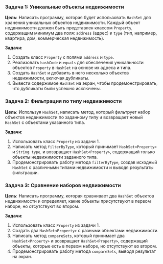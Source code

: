 ### Задача 1: Уникальные объекты недвижимости

**Цель:** Написать программу, которая будет использовать `HashSet` для хранения уникальных объектов недвижимости. Каждый объект недвижимости должен быть представлен классом `Property`, содержащим минимум два поля: `address` (адрес) и `type` (тип, например, квартира, дом, коммерческая недвижимость).

**Задачи:**
1. Создать класс `Property` с полями `address` и `type`.
2. Реализовать `hashCode` и `equals` для обеспечения уникальности объектов `Property` в `HashSet` на основе их адреса и типа.
3. Создать `HashSet` и добавить в него несколько объектов недвижимости, включая дубликаты.
4. Вывести содержимое `HashSet` на экран, чтобы продемонстрировать, что дубликаты были успешно исключены.

### Задача 2: Фильтрация по типу недвижимости

**Цель:** Используя `HashSet`, написать метод, который фильтрует набор объектов недвижимости по заданному типу и возвращает новый `HashSet` с объектами указанного типа.

**Задачи:**
1. Использовать класс `Property` из задачи 1.
2. Написать метод `filterByType`, который принимает `HashSet<Property>` и `String type`, и возвращает `HashSet<Property>`, содержащий только объекты недвижимости заданного типа.
3. Продемонстрировать работу метода `filterByType`, создав исходный `HashSet` с различными типами недвижимости и выводя результаты фильтрации.

### Задача 3: Сравнение наборов недвижимости

**Цель:** Написать программу, которая сравнивает два `HashSet` объектов недвижимости и определяет, какие объекты присутствуют в первом наборе, но отсутствуют во втором.

**Задачи:**
1. Использовать класс `Property` из задачи 1.
2. Создать два `HashSet<Property>` с разными объектами недвижимости.
3. Написать метод `compareSets`, который принимает два `HashSet<Property>` и возвращает `HashSet<Property>`, содержащий объекты, которые есть в первом наборе, но отсутствуют во втором.
4. Продемонстрировать работу метода `compareSets`, выводя результат на экран.
